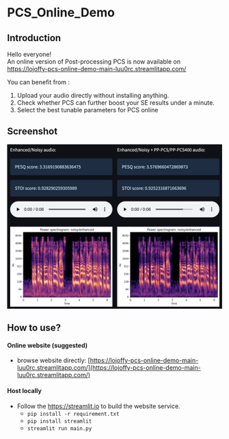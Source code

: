 # PCS_Online_Demo
## Introduction
Hello everyone!  
An online version of Post-processing PCS is now available on https://lojoffy-pcs-online-demo-main-luu0rc.streamlitapp.com/  
  
You can benefit from :
1. Upload your audio directly without installing anything.
2. Check whether PCS can further boost your SE results under a minute.
3. Select the best tunable parameters for PCS online

## Screenshot
<img src="https://github.com/RoyChao19477/PCS_Online_Demo/blob/main/figs/screenshot_1.png" height="384">  

## How to use?
#### Online website (suggested)
- browse website directly: [https://lojoffy-pcs-online-demo-main-luu0rc.streamlitapp.com/](https://lojoffy-pcs-online-demo-main-luu0rc.streamlitapp.com/)

#### Host locally
- Follow the https://streamlit.io to build the website service.
  - `pip install -r requirement.txt`
  - `pip install streamlit`
  - `streamlit run main.py`
